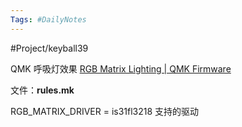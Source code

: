 ```yaml
---
Tags: #DailyNotes 
---
```


#Project/keyball39 

QMK 呼吸灯效果
[RGB Matrix Lighting \| QMK Firmware](https://docs.qmk.fm/features/rgb_matrix)

文件：**rules.mk**

RGB_MATRIX_DRIVER = is31fl3218  支持的驱动



